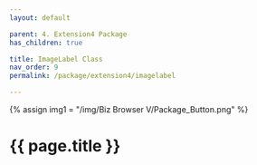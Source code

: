 ```yaml
---
layout: default

parent: 4. Extension4 Package
has_children: true

title: ImageLabel Class
nav_order: 9
permalink: /package/extension4/imagelabel

---
```

{% assign img1 = "/img/Biz Browser V/Package_Button.png" %}


# {{ page.title }}
